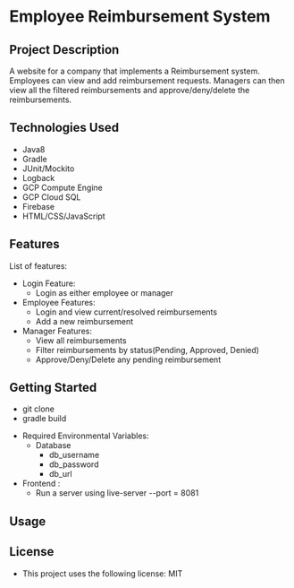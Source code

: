 # Employee Reimbursement System

## Project Description

A website for a company that implements a Reimbursement system. Employees can view and add reimbursement requests. Managers can then view all the filtered reimbursements and approve/deny/delete the reimbursements.

## Technologies Used

* Java8
* Gradle
* JUnit/Mockito
* Logback
* GCP Compute Engine
* GCP Cloud SQL
* Firebase
* HTML/CSS/JavaScript

## Features

List of features:
* Login Feature:
  * Login as either employee or manager
* Employee Features:
  * Login and view current/resolved reimbursements
  * Add a new reimbursement
* Manager Features:
  * View all reimbursements
  * Filter reimbursements by status(Pending, Approved, Denied)
  * Approve/Deny/Delete any pending reimbursement

## Getting Started
  * git clone 
  * gradle build
- Required Environmental Variables:
  - Database
    - db_username
    - db_password
    - db_url
- Frontend :
  - Run a server using live-server --port = 8081



## Usage


## License
* This project uses the following license: MIT

